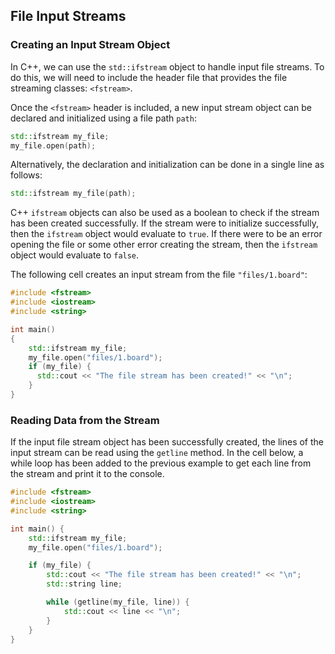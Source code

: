 ## File Input Streams

### Creating an Input Stream Object

In C++, we can use the `std::ifstream` object to handle input file streams. To do this, we will need to include the header file that provides the file streaming classes: `<fstream>`. 

Once the `<fstream>` header is included, a new input stream object can be declared and initialized using a file path `path`:

```cpp
std::ifstream my_file;
my_file.open(path);
```

Alternatively, the declaration and initialization can be done in a single line as follows:

```cpp
std::ifstream my_file(path);
```

C++ `ifstream` objects can also be used as a boolean to check if the stream has been created successfully. If the stream were to initialize successfully, then the `ifstream` object would evaluate to `true`. If there were to be an error opening the file or some other error creating the stream, then the `ifstream` object would evaluate to `false`.

The following cell creates an input stream from the file `"files/1.board"`:

```cpp
#include <fstream>
#include <iostream>
#include <string>

int main()
{
    std::ifstream my_file;
    my_file.open("files/1.board");
    if (my_file) {
      std::cout << "The file stream has been created!" << "\n";
    }    
}
```

### Reading Data from the Stream

If the input file stream object has been successfully created, the lines of the input stream can be read using the `getline` method. In the cell below, a while loop has been added to the previous example to get each line from the stream and print it to the console.

```cpp
#include <fstream>
#include <iostream>
#include <string>

int main() {
    std::ifstream my_file;
    my_file.open("files/1.board");

    if (my_file) {
        std::cout << "The file stream has been created!" << "\n";
        std::string line;

        while (getline(my_file, line)) {
            std::cout << line << "\n";
        }
    }
}
```

